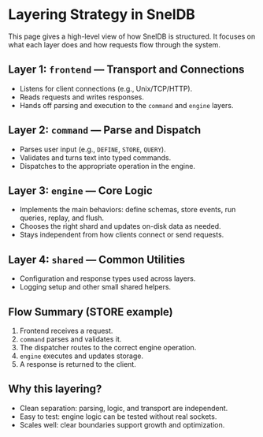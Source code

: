 # Layering Strategy in SnelDB

This page gives a high-level view of how SnelDB is structured. It focuses on what each layer does and how requests flow through the system.

## Layer 1: `frontend` — Transport and Connections

- Listens for client connections (e.g., Unix/TCP/HTTP).
- Reads requests and writes responses.
- Hands off parsing and execution to the `command` and `engine` layers.

## Layer 2: `command` — Parse and Dispatch

- Parses user input (e.g., `DEFINE`, `STORE`, `QUERY`).
- Validates and turns text into typed commands.
- Dispatches to the appropriate operation in the engine.

## Layer 3: `engine` — Core Logic

- Implements the main behaviors: define schemas, store events, run queries, replay, and flush.
- Chooses the right shard and updates on-disk data as needed.
- Stays independent from how clients connect or send requests.

## Layer 4: `shared` — Common Utilities

- Configuration and response types used across layers.
- Logging setup and other small shared helpers.

## Flow Summary (STORE example)

1. Frontend receives a request.
2. `command` parses and validates it.
3. The dispatcher routes to the correct engine operation.
4. `engine` executes and updates storage.
5. A response is returned to the client.

## Why this layering?

- Clean separation: parsing, logic, and transport are independent.
- Easy to test: engine logic can be tested without real sockets.
- Scales well: clear boundaries support growth and optimization.
